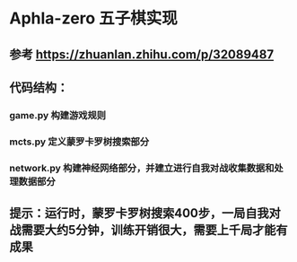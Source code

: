 # Aphla-zero 五子棋实现
## 参考 <https://zhuanlan.zhihu.com/p/32089487>
## 代码结构：
### game.py 构建游戏规则
### mcts.py 定义蒙罗卡罗树搜索部分
### network.py 构建神经网络部分，并建立进行自我对战收集数据和处理数据部分

## 提示：运行时，蒙罗卡罗树搜索400步，一局自我对战需要大约5分钟，训练开销很大，需要上千局才能有成果